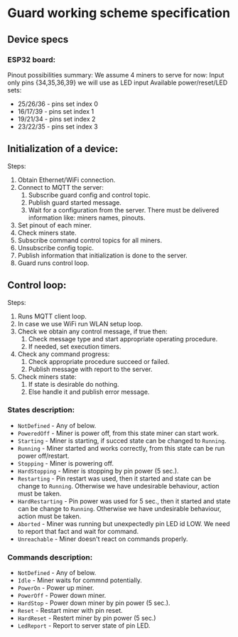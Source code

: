 # Guard working scheme specification
## Device specs
### ESP32 board:
Pinout possibilities summary: 
We assume 4 miners to serve for now:
Input only pins {34,35,36,39} we will use as LED input
Available power/reset/LED sets:
* 25/26/36 - pins set index 0
* 16/17/39 - pins set index 1
* 19/21/34 - pins set index 2
* 23/22/35 - pins set index 3

## Initialization of a device:
Steps:
1. Obtain Ethernet/WiFi connection.
2. Connect to MQTT the server:
    1. Subscribe guard config and control topic.
    2. Publish guard started message.
    3. Wait for a configuration from the server. There must be delivered information like: miners names, pinouts.
3. Set pinout of each miner.
4. Check miners state.
5. Subscribe command control topics for all miners.
6. Unsubscribe config topic.
7. Publish information that initialization is done to the server.
8. Guard runs control loop.

## Control loop:
Steps:
1. Runs MQTT client loop.
2. In case we use WiFi run WLAN setup loop.
3. Check we obtain any control message, if true then:
    1. Check message type and start appropriate operating procedure.
    2. If needed, set execution timers.
4. Check any command progress:
    1. Check appropriate procedure succeed or failed.
    2. Publish message with report to the server.
5. Check miners state:
    1. If state is desirable do nothing.
    2. Else handle it and publish error message.

### States description:
- `NotDefined` - Any of below.
- `PoweredOff` - Miner is power off, from this state miner can start work.
- `Starting` - Miner is starting, if succed state can be changed to `Running`.
- `Running` - Miner started and works correctly, from this state can be run power off/restart.
- `Stopping` - Miner is powering off.
- `HardStopping` - Miner is stopping by pin power (5 sec.).
- `Restarting` - Pin restart was used, then it started and state can be change to `Running`. Otherwise we have undesirable behaviour, action must be taken.
- `HardRestarting` - Pin power was used for 5 sec., then it started and state can be change to `Running`. Otherwise we have undesirable behaviour, action must be taken.
- `Aborted` - Miner was running but unexpectedly pin LED id LOW. We need to report that fact and wait for command.
- `Unreachable` - Miner doesn't react on commands properly.

### Commands description:
- `NotDefined` - Any of below.
- `Idle` - Miner waits for commnd potentially. 
- `PowerOn` - Power up miner.
- `PowerOff` - Power down miner.
- `HardStop` - Power down miner by pin power (5 sec.).
- `Reset` - Restart miner with pin reset.
- `HardReset` - Restert miner by pin power (5 sec.)
- `LedReport` - Report to server state of pin LED.

